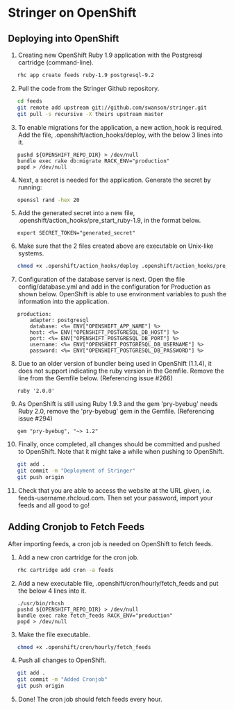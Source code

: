 Stringer on OpenShift
========================

Deploying into OpenShift
------------------------

1. Creating new OpenShift Ruby 1.9 application with the Postgresql cartridge (command-line).

 ```sh
    rhc app create feeds ruby-1.9 postgresql-9.2
 ```

2. Pull the code from the Stringer Github repository.

 ```sh
	cd feeds
	git remote add upstream git://github.com/swanson/stringer.git
	git pull -s recursive -X theirs upstream master
 ```

3. To enable migrations for the application, a new action_hook is required. Add the file, .openshift/action_hooks/deploy,  with the below 3 lines into it.

 ```
	pushd ${OPENSHIFT_REPO_DIR} > /dev/null
	bundle exec rake db:migrate RACK_ENV="production"
	popd > /dev/null
 ```

4. Next, a secret is needed for the application. Generate the secret by running:

 ```sh
    openssl rand -hex 20
 ```

5. Add the generated secret into a new file, .openshift/action_hooks/pre_start_ruby-1.9, in the format below.

 ```
    export SECRET_TOKEN="generated_secret"
 ```

6. Make sure that the 2 files created above are executable on Unix-like systems.

 ```sh
    chmod +x .openshift/action_hooks/deploy .openshift/action_hooks/pre_start_ruby-1.9
 ```

7. Configuration of the database server is next. Open the file config/database.yml and add in the configuration for Production as shown below. OpenShift is able to use environment variables to push the information into the application.

 ```
	production:
		adapter: postgresql
		database: <%= ENV["OPENSHIFT_APP_NAME"] %>
		host: <%= ENV["OPENSHIFT_POSTGRESQL_DB_HOST"] %>
		port: <%= ENV["OPENSHIFT_POSTGRESQL_DB_PORT"] %>
		username: <%= ENV["OPENSHIFT_POSTGRESQL_DB_USERNAME"] %>
		password: <%= ENV["OPENSHIFT_POSTGRESQL_DB_PASSWORD"] %> 
 ```

8. Due to an older version of bundler being used in OpenShift (1.1.4), it does not support indicating the ruby version in the Gemfile. Remove the line from the Gemfile below. (Referencing issue #266)

 ```
    ruby '2.0.0'
 ```

9. As OpenShift is still using Ruby 1.9.3 and the gem 'pry-byebug' needs Ruby 2.0, remove the 'pry-byebug' gem in the Gemfile. (Referencing issue #294)

 ```
    gem "pry-byebug", "~> 1.2"
 ```

10. Finally, once completed, all changes should be committed and pushed to OpenShift. Note that it might take a while when pushing to OpenShift.

 ```sh
	git add .
	git commit -m "Deployment of Stringer"
	git push origin
 ```

11. Check that you are able to access the website at the URL given, i.e. feeds-username.rhcloud.com. Then set your password, import your feeds and all good to go!


Adding Cronjob to Fetch Feeds
-----------------------------

After importing feeds, a cron job is needed on OpenShift to fetch feeds. 

1. Add a new cron cartridge for the cron job.

 ```sh
    rhc cartridge add cron -a feeds
 ```

2. Add a new executable file, .openshift/cron/hourly/fetch_feeds and put the below 4 lines into it. 

 ```
	./usr/bin/rhcsh
	pushd ${OPENSHIFT_REPO_DIR} > /dev/null
	bundle exec rake fetch_feeds RACK_ENV="production"
	popd > /dev/null
 ```

3. Make the file executable.

 ```sh
    chmod +x .openshift/cron/hourly/fetch_feeds
 ```

4. Push all changes to OpenShift.

 ```sh
	git add .
	git commit -m "Added Cronjob"
	git push origin
 ```

5. Done! The cron job should fetch feeds every hour.
